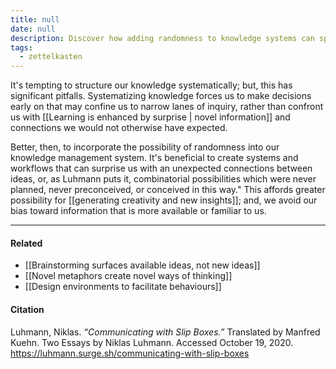 ```yaml
---
title: null
date: null
description: Discover how adding randomness to knowledge systems can spark creativity and reveal unexpected connections, avoiding narrow thinking and boosting new insights.
tags:
  - zettelkasten
---
```


It's tempting to structure our knowledge systematically; but, this has significant pitfalls. Systematizing knowledge forces us to make decisions early on that may confine us to narrow lanes of inquiry, rather than confront us with [[Learning is enhanced by surprise | novel information]] and connections we would not otherwise have expected.

Better, then, to incorporate the possibility of randomness into our knowledge management system. It's beneficial to create systems and workflows that can surprise us with an unexpected connections between ideas, or, as Luhmann puts it, combinatorial possibilities which were never planned, never preconceived, or conceived in this way." This affords greater possibility for [[generating creativity and new insights]]; and, we avoid our bias toward information that is more available or familiar to us.

---

#### Related

- [[Brainstorming surfaces available ideas, not new ideas]]
- [[Novel metaphors create novel ways of thinking]]
- [[Design environments to facilitate behaviours]]

#### Citation

Luhmann, Niklas. _“Communicating with Slip Boxes.”_ Translated by Manfred Kuehn. Two Essays by Niklas Luhmann. Accessed October 19, 2020. https://luhmann.surge.sh/communicating-with-slip-boxes
